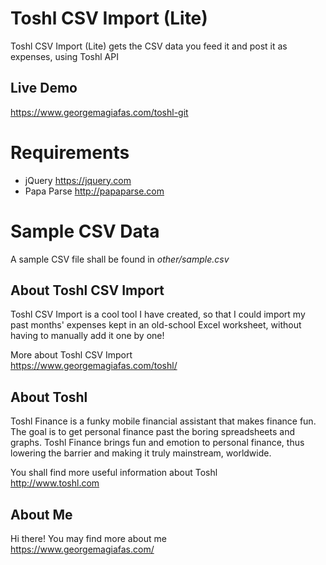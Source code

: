 Toshl CSV Import (Lite)
=======================
Toshl CSV Import (Lite) gets the CSV data you feed it and post it as expenses, using Toshl API


Live Demo
----------------------
https://www.georgemagiafas.com/toshl-git


Requirements
======================
* jQuery https://jquery.com
* Papa Parse http://papaparse.com


Sample CSV Data
======================
A sample CSV file shall be found in *other/sample.csv*


About Toshl CSV Import
-----------------------
Toshl CSV Import is a cool tool I have created, so that I could import my past 
months' expenses kept in an old-school Excel worksheet, without having to 
manually add it one by one!   

More about Toshl CSV Import  
https://www.georgemagiafas.com/toshl/


About Toshl
-----------------------
Toshl Finance is a funky mobile financial assistant that makes finance fun. 
The goal is to get personal finance past the boring spreadsheets and graphs. 
Toshl Finance brings fun and emotion to personal finance, thus lowering the 
barrier and making it truly mainstream, worldwide.  

You shall find more useful information about Toshl  
http://www.toshl.com


About Me
-----------------------
Hi there! You may find more about me  
https://www.georgemagiafas.com/
